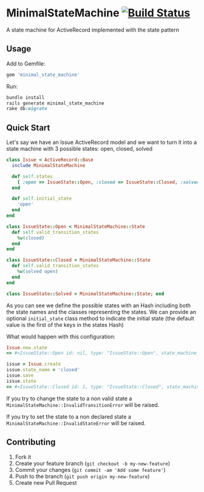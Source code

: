 # MinimalStateMachine [![Build Status](https://travis-ci.org/issuehunter/minimal_state_machine.png?branch=master)](https://travis-ci.org/issuehunter/minimal_state_machine)

A state machine for ActiveRecord implemented with the state pattern

## Usage

Add to Gemfile:

```ruby
gem 'minimal_state_machine'
```

Run:

```ruby
bundle install
rails generate minimal_state_machine
rake db:migrate
```

## Quick Start

Let's say we have an Issue ActiveRecord model and we want to turn it into a state machine with 3 possible states: open, closed, solved

```ruby
class Issue < ActiveRecord::Base
  include MinimalStateMachine

  def self.states
    { :open => IssueState::Open, :closed => IssueState::Closed, :solved => IssueState::Solved }
  end

  def self.initial_state
    'open'
  end
end

class IssueState::Open < MinimalStateMachine::State
  def self.valid_transition_states
    %w(closed)
  end
end

class IssueState::Closed < MinimalStateMachine::State
  def self.valid_transition_states
    %w(solved open)
  end
end

class IssueState::Solved < MinimalStateMachine::State; end
```

As you can see we define the possible states with an Hash including both the state names and the classes representing the states.
We can provide an optional `initial_state` class method to indicate the initial state (the default value is the first of the keys in the states Hash)

What would happen with this configuration:

```ruby
Issue.new.state
=> #<IssueState::Open id: nil, type: "IssueState::Open", state_machine_id: nil, state_machine_type: "Issue", created_at: nil, updated_at: nil> 

issue = Issue.create
issue.state_name = 'closed'
issue.save
issue.state
=> #<IssueState::Closed id: 1, type: "IssueState::Closed", state_machine_id: 1, state_machine_type: "Issue", created_at: "2013-01-03 19:13:31", updated_at: "2013-01-03 19:13:31"> 
```

If you try to change the state to a non valid state a `MinimalStateMachine::InvalidTransitionError` will be raised.

If you try to set the state to a non declared state a `MinimalStateMachine::InvalidStateError` will be raised.

## Contributing

1. Fork it
2. Create your feature branch (`git checkout -b my-new-feature`)
3. Commit your changes (`git commit -am 'Add some feature'`)
4. Push to the branch (`git push origin my-new-feature`)
5. Create new Pull Request
